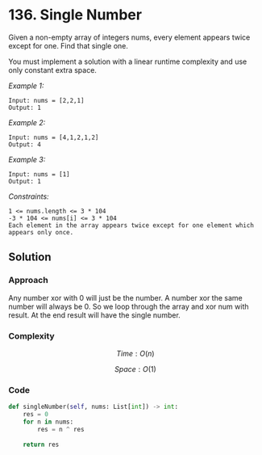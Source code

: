 # 136. Single Number
Given a non-empty array of integers nums, every element appears twice except for one. Find that single one.

You must implement a solution with a linear runtime complexity and use only constant extra space.

*Example 1:*

```
Input: nums = [2,2,1]
Output: 1
```

*Example 2:*

```
Input: nums = [4,1,2,1,2]
Output: 4
```

*Example 3:*

```
Input: nums = [1]
Output: 1
```

*Constraints:*

```
1 <= nums.length <= 3 * 104
-3 * 104 <= nums[i] <= 3 * 104
Each element in the array appears twice except for one element which appears only once.
```

## Solution

### Approach
Any number xor with 0 will just be the number. A number xor the same number will always be 0. So we loop through the array and xor num with result. At the end result will have the single number.

### Complexity
$$Time: O(n)$$

$$Space: O(1)$$

### Code
```py
def singleNumber(self, nums: List[int]) -> int:
    res = 0
    for n in nums:
        res = n ^ res
    
    return res
```
